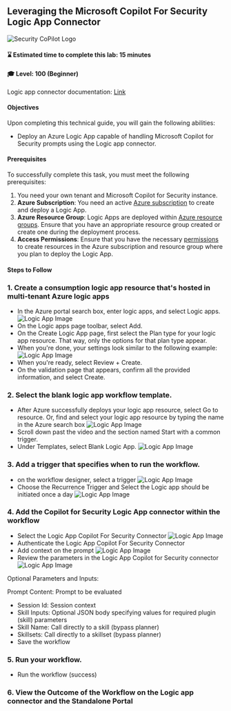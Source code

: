 ## Leveraging the Microsoft Copilot For Security Logic App Connector

![Security CoPilot Logo](https://github.com/Azure/Copilot-For-Security/blob/main/Images/ic_fluent_copilot_64_64%402x.png)

#### ⌛ Estimated time to complete this lab: 15 minutes
#### 🎓 Level: 100 (Beginner)

Logic app connector documentation: [Link](https://learn.microsoft.com/en-us/security-copilot/connector_logicapp)

#### Objectives
Upon completing this technical guide, you will gain the following abilities:<br>

* Deploy an Azure Logic App capable of handling Microsoft Copilot for Security prompts using the Logic app connector.<br>

#### Prerequisites
To successfully complete this task, you must meet the following prerequisites:<br>

1. You need your own tenant and Microsoft Copilot for Security instance.<br>
2. **Azure Subscription**: You need an active [Azure subscription](https://azure.microsoft.com/en-us/free/) to create and deploy a Logic App.
3. **Azure Resource Group**: Logic Apps are deployed within [Azure resource groups](https://docs.microsoft.com/en-us/azure/azure-resource-manager/management/manage-resource-groups). Ensure that you have an appropriate resource group created or create one during the deployment process.
4. **Access Permissions**: Ensure that you have the necessary [permissions](https://docs.microsoft.com/en-us/azure/role-based-access-control/overview) to create resources in the Azure subscription and resource group where you plan to deploy the Logic App.

#### Steps to Follow

### 1. Create a consumption logic app resource that's hosted in multi-tenant Azure logic apps 

- In the Azure portal search box, enter logic apps, and select Logic apps.
![Logic App Image](https://github.com/Azure/Copilot-For-Security/raw/main/Images/Logicapp%20images/logicapp1.png)
- On the Logic apps page toolbar, select Add.
- On the Create Logic App page, first select the Plan type for your logic app resource. That way, only the options for that plan type appear.
- When you're done, your settings look similar to the following example:
![Logic App Image](https://github.com/Azure/Copilot-For-Security/raw/main/Images/Logicapp%20images/logicapp2.png)
- When you're ready, select Review + Create.
- On the validation page that appears, confirm all the provided information, and select Create.

### 2. Select the blank logic app workflow template.
- After Azure successfully deploys your logic app resource, select Go to resource. Or, find and select your logic app resource by typing the name in the Azure search box
![Logic App Image](https://github.com/Azure/Copilot-For-Security/raw/main/Images/Logicapp%20images/logicapp3.png)
- Scroll down past the video and the section named Start with a common trigger.
- Under Templates, select Blank Logic App.
![Logic App Image](https://github.com/Azure/Copilot-For-Security/raw/main/Images/Logicapp%20images/logicapp4.png)

### 3. Add a trigger that specifies when to run the workflow.
- on the workflow designer, select a trigger 
![Logic App Image](https://github.com/Azure/Copilot-For-Security/raw/main/Images/Logicapp%20images/logicapp5.png)
- Choose the Recurrence Trigger and Select the Logic app should be initiated once a day 
![Logic App Image](https://github.com/Azure/Copilot-For-Security/raw/main/Images/Logicapp%20images/logicapp6.png)

### 4. Add the Copilot for Security Logic App connector within the workflow 
- Select the Logic App Copilot For Security Connector 
![Logic App Image](https://github.com/Azure/Copilot-For-Security/raw/main/Images/Logicapp%20images/logicapp7.png)
- Authenticate the Logic App Copilot For Security Connector 
- Add context on the prompt 
![Logic App Image](https://github.com/Azure/Copilot-For-Security/raw/main/Images/Logicapp%20images/logicapp9.png)
- Review the parameters in the Logic App Copilot for Security connector
![Logic App Image](https://github.com/Azure/Copilot-For-Security/raw/main/Images/Logicapp%20images/logicapp8.png)

Optional Parameters and Inputs:

Prompt Content: Prompt to be evaluated 
- Session Id: Session context
- Skill Inputs: Optional JSON body specifying values for required plugin (skill) parameters
- Skill Name: Call directly to a skill (bypass planner)
- Skillsets: Call directly to a skillset (bypass planner)
- Save the workflow 

### 5. Run your workflow.
- Run the workflow (success)

### 6. View the Outcome of the Workflow on the Logic app connector and the Standalone Portal  
